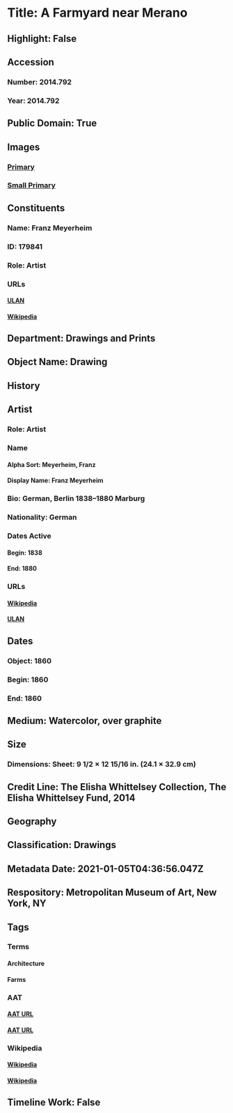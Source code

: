 # Title: A Farmyard near Merano
## Highlight: False
## Accession
### Number: 2014.792
### Year: 2014.792
## Public Domain: True
## Images
### [Primary](https://images.metmuseum.org/CRDImages/dp/original/DP838161.jpg)
### [Small Primary](https://images.metmuseum.org/CRDImages/dp/web-large/DP838161.jpg)
## Constituents
### Name: Franz Meyerheim
### ID: 179841
### Role: Artist
### URLs
#### [ULAN](http://vocab.getty.edu/page/ulan/500022158)
#### [Wikipedia](https://www.wikidata.org/wiki/Q1448279)
## Department: Drawings and Prints
## Object Name: Drawing
## History
## Artist
### Role: Artist
### Name
#### Alpha Sort: Meyerheim, Franz
#### Display Name: Franz Meyerheim
### Bio: German, Berlin 1838–1880 Marburg
### Nationality: German
### Dates Active
#### Begin: 1838
#### End: 1880
### URLs
#### [Wikipedia](https://www.wikidata.org/wiki/Q1448279)
#### [ULAN](http://vocab.getty.edu/page/ulan/500022158)
## Dates
### Object: 1860
### Begin: 1860
### End: 1860
## Medium: Watercolor, over graphite
## Size
### Dimensions: Sheet: 9 1/2 × 12 15/16 in. (24.1 × 32.9 cm)
## Credit Line: The Elisha Whittelsey Collection, The Elisha Whittelsey Fund, 2014
## Geography
## Classification: Drawings
## Metadata Date: 2021-01-05T04:36:56.047Z
## Respository: Metropolitan Museum of Art, New York, NY
## Tags
### Terms
#### Architecture
#### Farms
### AAT
#### [AAT URL](http://vocab.getty.edu/page/aat/300263552)
#### [AAT URL](http://vocab.getty.edu/page/aat/300000206)
### Wikipedia
#### [Wikipedia]()
#### [Wikipedia]()
## Timeline Work: False